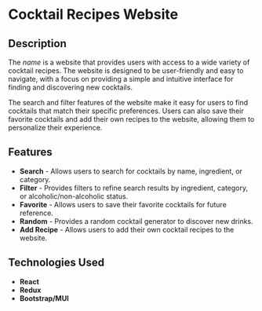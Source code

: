 # Cocktail Recipes Website


## Description

The *name* is a website that provides users with access to a wide variety of cocktail recipes. The website is designed to be user-friendly and easy to navigate, with a focus on providing a simple and intuitive interface for finding and discovering new cocktails.

The search and filter features of the website make it easy for users to find cocktails that match their specific preferences. Users can also save their favorite cocktails and add their own recipes to the website, allowing them to personalize their experience.


## Features

- **Search** - Allows users to search for cocktails by name, ingredient, or category.
- **Filter** - Provides filters to refine search results by ingredient, category, or alcoholic/non-alcoholic status.
- **Favorite** - Allows users to save their favorite cocktails for future reference.
- **Random** - Provides a random cocktail generator to discover new drinks.
- **Add Recipe** - Allows users to add their own cocktail recipes to the website.


## Technologies Used

- **React**
- **Redux**
- **Bootstrap/MUI**

